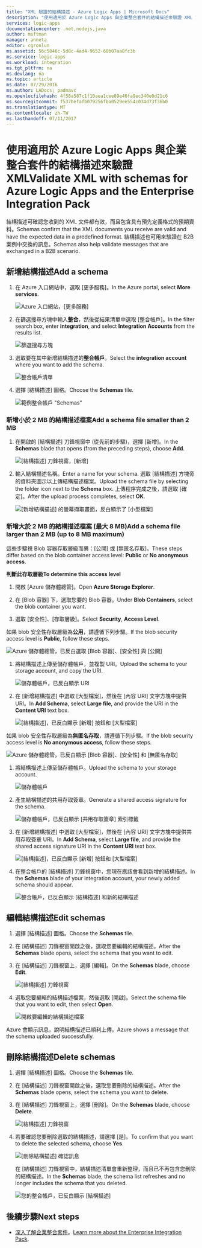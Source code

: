 ```yaml
---
title: "XML 驗證的結構描述 - Azure Logic Apps | Microsoft Docs"
description: "使用適用於 Azure Logic Apps 與企業整合套件的結構描述來驗證 XML 文件"
services: logic-apps
documentationcenter: .net,nodejs,java
author: msftman
manager: anneta
editor: cgronlun
ms.assetid: 56c5846c-5d8c-4ad4-9652-60b07aa8fc3b
ms.service: logic-apps
ms.workload: integration
ms.tgt_pltfrm: na
ms.devlang: na
ms.topic: article
ms.date: 07/29/2016
ms.author: LADocs; padmavc
ms.openlocfilehash: 4f58a587c1f10aea1cee89e46fa9ec340e0d21c6
ms.sourcegitcommit: f537befafb079256fba0529ee554c034d73f36b0
ms.translationtype: MT
ms.contentlocale: zh-TW
ms.lasthandoff: 07/11/2017
---
```

# <a name="validate-xml-with-schemas-for-azure-logic-apps-and-the-enterprise-integration-pack"></a><span data-ttu-id="fad9a-103">使用適用於 Azure Logic Apps 與企業整合套件的結構描述來驗證 XML</span><span class="sxs-lookup"><span data-stu-id="fad9a-103">Validate XML with schemas for Azure Logic Apps and the Enterprise Integration Pack</span></span>

<span data-ttu-id="fad9a-104">結構描述可確認您收到的 XML 文件都有效，而且包含具有預先定義格式的預期資料。</span><span class="sxs-lookup"><span data-stu-id="fad9a-104">Schemas confirm that the XML documents you receive are valid and have the expected data in a predefined format.</span></span> <span data-ttu-id="fad9a-105">結構描述也可用來驗證在 B2B 案例中交換的訊息。</span><span class="sxs-lookup"><span data-stu-id="fad9a-105">Schemas also help validate messages that are exchanged in a B2B scenario.</span></span>

## <a name="add-a-schema"></a><span data-ttu-id="fad9a-106">新增結構描述</span><span class="sxs-lookup"><span data-stu-id="fad9a-106">Add a schema</span></span>

1. <span data-ttu-id="fad9a-107">在 Azure 入口網站中，選取 [更多服務]。</span><span class="sxs-lookup"><span data-stu-id="fad9a-107">In the Azure portal, select **More services**.</span></span>

    ![Azure 入口網站，[更多服務]](media/logic-apps-enterprise-integration-schemas/overview-11.png)

2. <span data-ttu-id="fad9a-109">在篩選搜尋方塊中輸入**整合**，然後從結果清單中選取 [整合帳戶]。</span><span class="sxs-lookup"><span data-stu-id="fad9a-109">In the filter search box, enter **integration**, and select **Integration Accounts** from the results list.</span></span>

    ![篩選搜尋方塊](media/logic-apps-enterprise-integration-schemas/overview-21.png)

3. <span data-ttu-id="fad9a-111">選取要在其中新增結構描述的**整合帳戶**。</span><span class="sxs-lookup"><span data-stu-id="fad9a-111">Select the **integration account** where you want to add the schema.</span></span>

    ![整合帳戶清單](media/logic-apps-enterprise-integration-schemas/overview-31.png)

4. <span data-ttu-id="fad9a-113">選擇 [結構描述] 圖格。</span><span class="sxs-lookup"><span data-stu-id="fad9a-113">Choose the **Schemas** tile.</span></span>

    ![範例整合帳戶 "Schemas"](media/logic-apps-enterprise-integration-schemas/schema-11.png)

### <a name="add-a-schema-file-smaller-than-2-mb"></a><span data-ttu-id="fad9a-115">新增小於 2 MB 的結構描述檔案</span><span class="sxs-lookup"><span data-stu-id="fad9a-115">Add a schema file smaller than 2 MB</span></span>

1. <span data-ttu-id="fad9a-116">在開啟的 [結構描述] 刀鋒視窗中 (從先前的步驟)，選擇 [新增]。</span><span class="sxs-lookup"><span data-stu-id="fad9a-116">In the **Schemas** blade that opens (from the preceding steps), choose **Add**.</span></span>

    ![[結構描述] 刀鋒視窗，[新增]](media/logic-apps-enterprise-integration-schemas/schema-21.png)

2. <span data-ttu-id="fad9a-118">輸入結構描述名稱。</span><span class="sxs-lookup"><span data-stu-id="fad9a-118">Enter a name for your schema.</span></span> <span data-ttu-id="fad9a-119">選取 [結構描述] 方塊旁的資料夾圖示以上傳結構描述檔案。</span><span class="sxs-lookup"><span data-stu-id="fad9a-119">Upload the schema file by selecting the folder icon next to the **Schema** box.</span></span> <span data-ttu-id="fad9a-120">上傳程序完成之後，請選取 [確定]。</span><span class="sxs-lookup"><span data-stu-id="fad9a-120">After the upload process completes, select **OK**.</span></span>

    ![[新增結構描述] 的螢幕擷取畫面，反白顯示了 [小型檔案]](media/logic-apps-enterprise-integration-schemas/schema-31.png)

### <a name="add-a-schema-file-larger-than-2-mb-up-to-8-mb-maximum"></a><span data-ttu-id="fad9a-122">新增大於 2 MB 的結構描述檔案 (最大 8 MB)</span><span class="sxs-lookup"><span data-stu-id="fad9a-122">Add a schema file larger than 2 MB (up to 8 MB maximum)</span></span>

<span data-ttu-id="fad9a-123">這些步驟視 Blob 容器存取層級而異：[公開] 或 [無匿名存取]。</span><span class="sxs-lookup"><span data-stu-id="fad9a-123">These steps differ based on the blob container access level: **Public** or **No anonymous access**.</span></span>

<span data-ttu-id="fad9a-124">**判斷此存取層級**</span><span class="sxs-lookup"><span data-stu-id="fad9a-124">**To determine this access level**</span></span>

1.  <span data-ttu-id="fad9a-125">開啟 [Azure 儲存體總管]。</span><span class="sxs-lookup"><span data-stu-id="fad9a-125">Open **Azure Storage Explorer**.</span></span> 

2.  <span data-ttu-id="fad9a-126">在 [Blob 容器] 下，選取您要的 Blob 容器。</span><span class="sxs-lookup"><span data-stu-id="fad9a-126">Under **Blob Containers**, select the blob container you want.</span></span> 

3.  <span data-ttu-id="fad9a-127">選取 [安全性]、[存取層級]。</span><span class="sxs-lookup"><span data-stu-id="fad9a-127">Select **Security**, **Access Level**.</span></span>

<span data-ttu-id="fad9a-128">如果 blob 安全性存取層級為**公用**，請遵循下列步驟。</span><span class="sxs-lookup"><span data-stu-id="fad9a-128">If the blob security access level is **Public**, follow these steps.</span></span>

![Azure 儲存體總管，已反白選取 [Blob 容器]、[安全性] 與 [公開]](media/logic-apps-enterprise-integration-schemas/blob-public.png)

1. <span data-ttu-id="fad9a-130">將結構描述上傳至儲存體帳戶，並複製 URI。</span><span class="sxs-lookup"><span data-stu-id="fad9a-130">Upload the schema to your storage account, and copy the URI.</span></span>

    ![儲存體帳戶，已反白顯示 URI](media/logic-apps-enterprise-integration-schemas/schema-blob.png)

2. <span data-ttu-id="fad9a-132">在 [新增結構描述] 中選取 [大型檔案]，然後在 [內容 URI] 文字方塊中提供 URI。</span><span class="sxs-lookup"><span data-stu-id="fad9a-132">In **Add Schema**, select **Large file**, and provide the URI in the **Content URI** text box.</span></span>

    ![[結構描述]，已反白顯示 [新增] 按鈕和 [大型檔案]](media/logic-apps-enterprise-integration-schemas/schema-largefile.png)

<span data-ttu-id="fad9a-134">如果 blob 安全性存取層級為**無匿名存取**，請遵循下列步驟。</span><span class="sxs-lookup"><span data-stu-id="fad9a-134">If the blob security access level is **No anonymous access**, follow these steps.</span></span>

![Azure 儲存體總管，已反白顯示 [Blob 容器]、[安全性] 和 [無匿名存取]](media/logic-apps-enterprise-integration-schemas/blob-1.png)

1. <span data-ttu-id="fad9a-136">將結構描述上傳至儲存體帳戶。</span><span class="sxs-lookup"><span data-stu-id="fad9a-136">Upload the schema to your storage account.</span></span>

    ![儲存體帳戶](media/logic-apps-enterprise-integration-schemas/blob-3.png)

2. <span data-ttu-id="fad9a-138">產生結構描述的共用存取簽章。</span><span class="sxs-lookup"><span data-stu-id="fad9a-138">Generate a shared access signature for the schema.</span></span>

    ![儲存體帳戶，已反白顯示 [共用存取簽章] 索引標籤](media/logic-apps-enterprise-integration-schemas/blob-2.png)

3. <span data-ttu-id="fad9a-140">在 [新增結構描述] 中選取 [大型檔案]，然後在 [內容 URI] 文字方塊中提供共用存取簽章 URI。</span><span class="sxs-lookup"><span data-stu-id="fad9a-140">In **Add Schema**, select **Large file**, and provide the shared access signature URI in the **Content URI** text box.</span></span>

    ![[結構描述]，已反白顯示 [新增] 按鈕和 [大型檔案]](media/logic-apps-enterprise-integration-schemas/schema-largefile.png)

4. <span data-ttu-id="fad9a-142">在整合帳戶的 [結構描述] 刀鋒視窗中，您現在應該會看到新增的結構描述。</span><span class="sxs-lookup"><span data-stu-id="fad9a-142">In the **Schemas** blade of your integration account, your newly added schema should appear.</span></span>

    ![整合帳戶，已反白顯示 [結構描述] 和新的結構描述](media/logic-apps-enterprise-integration-schemas/schema-41.png)

## <a name="edit-schemas"></a><span data-ttu-id="fad9a-144">編輯結構描述</span><span class="sxs-lookup"><span data-stu-id="fad9a-144">Edit schemas</span></span>

1. <span data-ttu-id="fad9a-145">選擇 [結構描述] 圖格。</span><span class="sxs-lookup"><span data-stu-id="fad9a-145">Choose the **Schemas** tile.</span></span>

2. <span data-ttu-id="fad9a-146">在 [結構描述] 刀鋒視窗開啟之後，選取您要編輯的結構描述。</span><span class="sxs-lookup"><span data-stu-id="fad9a-146">After the **Schemas** blade opens, select the schema that you want to edit.</span></span>

3. <span data-ttu-id="fad9a-147">在 [結構描述] 刀鋒視窗上，選擇 [編輯]。</span><span class="sxs-lookup"><span data-stu-id="fad9a-147">On the **Schemas** blade, choose **Edit**.</span></span>

    ![[結構描述] 刀鋒視窗](media/logic-apps-enterprise-integration-schemas/edit-12.png)

4. <span data-ttu-id="fad9a-149">選取您要編輯的結構描述檔案，然後選取 [開啟]。</span><span class="sxs-lookup"><span data-stu-id="fad9a-149">Select the schema file that you want to edit, then select **Open**.</span></span>

    ![開啟要編輯的結構描述檔案](media/logic-apps-enterprise-integration-schemas/edit-31.png)

<span data-ttu-id="fad9a-151">Azure 會顯示訊息，說明結構描述已順利上傳。</span><span class="sxs-lookup"><span data-stu-id="fad9a-151">Azure shows a message that the schema uploaded successfully.</span></span>

## <a name="delete-schemas"></a><span data-ttu-id="fad9a-152">刪除結構描述</span><span class="sxs-lookup"><span data-stu-id="fad9a-152">Delete schemas</span></span>

1. <span data-ttu-id="fad9a-153">選擇 [結構描述] 圖格。</span><span class="sxs-lookup"><span data-stu-id="fad9a-153">Choose the **Schemas** tile.</span></span>

2. <span data-ttu-id="fad9a-154">在 [結構描述] 刀鋒視窗開啟之後，選取您要刪除的結構描述。</span><span class="sxs-lookup"><span data-stu-id="fad9a-154">After the **Schemas** blade opens, select the schema you want to delete.</span></span>

3. <span data-ttu-id="fad9a-155">在 [結構描述] 刀鋒視窗上，選擇 [刪除]。</span><span class="sxs-lookup"><span data-stu-id="fad9a-155">On the **Schemas** blade, choose **Delete**.</span></span>

    ![[結構描述] 刀鋒視窗](media/logic-apps-enterprise-integration-schemas/delete-12.png)

4. <span data-ttu-id="fad9a-157">若要確認您要刪除選取的結構描述，請選擇 [是]。</span><span class="sxs-lookup"><span data-stu-id="fad9a-157">To confirm that you want to delete the selected schema, choose **Yes**.</span></span>

    ![[刪除結構描述] 確認訊息](media/logic-apps-enterprise-integration-schemas/delete-21.png)

    <span data-ttu-id="fad9a-159">在 [結構描述] 刀鋒視窗中，結構描述清單會重新整理，而且已不再包含您刪除的結構描述。</span><span class="sxs-lookup"><span data-stu-id="fad9a-159">In the **Schemas** blade, the schema list refreshes  and no longer includes the schema that you deleted.</span></span>

    ![您的整合帳戶，已反白顯示 [結構描述]](media/logic-apps-enterprise-integration-schemas/delete-31.png)

## <a name="next-steps"></a><span data-ttu-id="fad9a-161">後續步驟</span><span class="sxs-lookup"><span data-stu-id="fad9a-161">Next steps</span></span>
* <span data-ttu-id="fad9a-162">[深入了解企業整合套件](logic-apps-enterprise-integration-overview.md "了解企業整合套件")。</span><span class="sxs-lookup"><span data-stu-id="fad9a-162">[Learn more about the Enterprise Integration Pack](logic-apps-enterprise-integration-overview.md "Learn about the enterprise integration pack").</span></span>  

